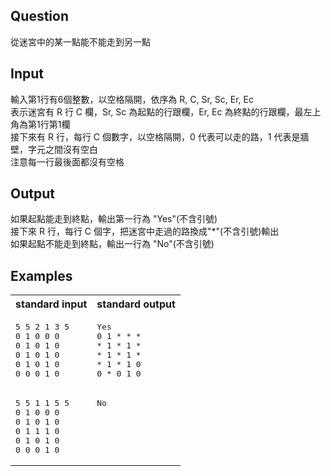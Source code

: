 ## Question
 從迷宮中的某一點能不能走到另一點
## Input
 輸入第1行有6個整數，以空格隔開，依序為 R, C, Sr, Sc, Er, Ec <br>
 表示迷宮有 R 行 C 欄，Sr, Sc 為起點的行跟欄，Er, Ec 為終點的行跟欄，最左上角為第1行第1欄<br>
 接下來有 R 行，每行 C 個數字，以空格隔開，0 代表可以走的路，1 代表是牆壁，字元之間沒有空白 <br>
 注意每一行最後面都沒有空格
## Output
 如果起點能走到終點，輸出第一行為 "Yes"(不含引號) <br>
 接下來 R 行，每行 C 個字，把迷宮中走過的路換成"\*"(不含引號)輸出 <br>
 如果起點不能走到終點，輸出一行為 "No"(不含引號) <br>
## Examples
<table>
	<tr>
		<th>standard input</th>
		<th>standard output</th>
	</tr>
	<tr valign="top">
		<td><pre>5 5 2 1 3 5
0 1 0 0 0
0 1 0 1 0
0 1 0 1 0
0 1 0 1 0
0 0 0 1 0</pre></td>
  <td><pre>Yes
0 1 * * *
* 1 * 1 *
* 1 * 1 *
* 1 * 1 0
0 * 0 1 0</pre></td>
	</tr>
	<tr valign="top">
		<td><pre>5 5 1 1 5 5
0 1 0 0 0
0 1 0 1 0
0 1 1 1 0
0 1 0 1 0
0 0 0 1 0</pre></td>
  <td><pre>No</pre></td>
	</tr>
</table>
